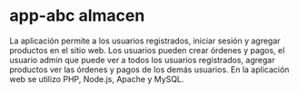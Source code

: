 # app-abc almacen
La aplicación permite a los usuarios registrados, iniciar sesión y agregar productos en el sitio web. Los usuarios pueden crear órdenes y pagos, el usuario admin que puede ver a todos los usuarios registrados, agregar productos ver las órdenes y pagos de los demás usuarios. En la aplicación web se utilizo PHP, Node.js, Apache y MySQL.
